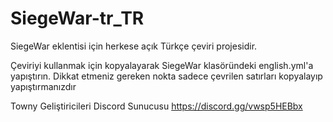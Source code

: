 # SiegeWar-tr_TR
SiegeWar eklentisi için herkese açık Türkçe çeviri projesidir.

Çeviriyi kullanmak için kopyalayarak SiegeWar klasöründeki english.yml'a yapıştırın. Dikkat etmeniz gereken nokta sadece çevrilen satırları kopyalayıp yapıştırmanızdır<br/>

Towny Geliştiricileri Discord Sunucusu
https://discord.gg/vwsp5HEBbx
